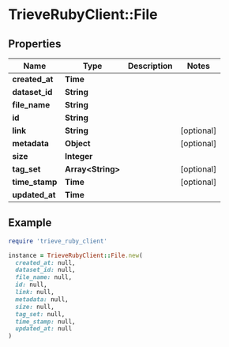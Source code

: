 # TrieveRubyClient::File

## Properties

| Name | Type | Description | Notes |
| ---- | ---- | ----------- | ----- |
| **created_at** | **Time** |  |  |
| **dataset_id** | **String** |  |  |
| **file_name** | **String** |  |  |
| **id** | **String** |  |  |
| **link** | **String** |  | [optional] |
| **metadata** | **Object** |  | [optional] |
| **size** | **Integer** |  |  |
| **tag_set** | **Array&lt;String&gt;** |  | [optional] |
| **time_stamp** | **Time** |  | [optional] |
| **updated_at** | **Time** |  |  |

## Example

```ruby
require 'trieve_ruby_client'

instance = TrieveRubyClient::File.new(
  created_at: null,
  dataset_id: null,
  file_name: null,
  id: null,
  link: null,
  metadata: null,
  size: null,
  tag_set: null,
  time_stamp: null,
  updated_at: null
)
```

